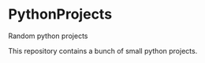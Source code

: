 # PythonProjects
Random python projects

This repository contains a bunch of small python projects.
